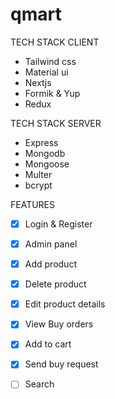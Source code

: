 # qmart

TECH STACK CLIENT
- Tailwind css
- Material ui
- Nextjs
- Formik & Yup
- Redux

TECH STACK SERVER
- Express
- Mongodb
- Mongoose
- Multer
- bcrypt

FEATURES
- [x] Login & Register
- [x] Admin panel
- [x] Add product
- [x] Delete product
- [x] Edit product details
- [x] View Buy orders
- [x] Add to cart
- [x] Send buy request
- [ ] Search

